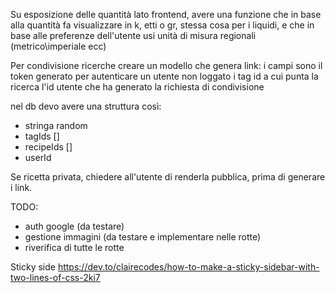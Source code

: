 Su esposizione delle quantità lato frontend, avere una funzione che in base alla quantità fa visualizzare in k, etti o gr, stessa cosa per i liquidi, e che in base alle preferenze dell'utente usi unità di misura regionali (metrico\imperiale ecc)


Per condivisione ricerche
creare un modello che genera link: 
i campi sono il token generato per autenticare un utente non loggato
i tag id a cui punta la ricerca
l'id utente che ha generato la richiesta di condivisione

nel db devo avere una struttura così:
- stringa random
- tagIds []
- recipeIds []
- userId

Se ricetta privata, chiedere all'utente di renderla pubblica, prima di generare i link.


TODO: 
 - auth google (da testare)
 - gestione immagini (da testare e implementare nelle rotte)
 - riverifica di tutte le rotte

 Sticky side
 https://dev.to/clairecodes/how-to-make-a-sticky-sidebar-with-two-lines-of-css-2ki7
 